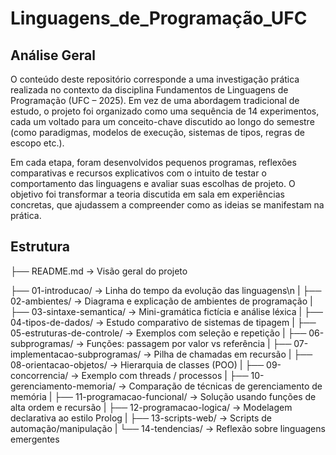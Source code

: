 # Linguagens_de_Programação_UFC
## Análise Geral
O conteúdo deste repositório corresponde a uma investigação prática realizada no contexto da disciplina Fundamentos de Linguagens de Programação (UFC – 2025). Em vez de uma abordagem tradicional de estudo, o projeto foi organizado como uma sequência de 14 experimentos, cada um voltado para um conceito-chave discutido ao longo do semestre (como paradigmas, modelos de execução, sistemas de tipos, regras de escopo etc.).

Em cada etapa, foram desenvolvidos pequenos programas, reflexões comparativas e recursos explicativos com o intuito de testar o comportamento das linguagens e avaliar suas escolhas de projeto. O objetivo foi transformar a teoria discutida em sala em experiências concretas, que ajudassem a compreender como as ideias se manifestam na prática.

## Estrutura

├── README.md                             → Visão geral do projeto

├── 01-introducao/                        → Linha do tempo da evolução das linguagens\n
|
├── 02-ambientes/                         → Diagrama e explicação de ambientes de programação
|
├── 03-sintaxe-semantica/                 → Mini-gramática fictícia e análise léxica
|
├── 04-tipos-de-dados/                    → Estudo comparativo de sistemas de tipagem
|
├── 05-estruturas-de-controle/            → Exemplos com seleção e repetição
|
├── 06-subprogramas/                      → Funções: passagem por valor vs referência
|
├── 07-implementacao-subprogramas/        → Pilha de chamadas em recursão
|
├── 08-orientacao-objetos/                → Hierarquia de classes (POO)
|
├── 09-concorrencia/                      → Exemplo com threads / processos
|
├── 10-gerenciamento-memoria/             → Comparação de técnicas de gerenciamento de memória
|
├── 11-programacao-funcional/             → Solução usando funções de alta ordem e recursão
|
├── 12-programacao-logica/                → Modelagem declarativa ao estilo Prolog
|
├── 13-scripts-web/                       → Scripts de automação/manipulação
|
└── 14-tendencias/                        → Reflexão sobre linguagens emergentes
